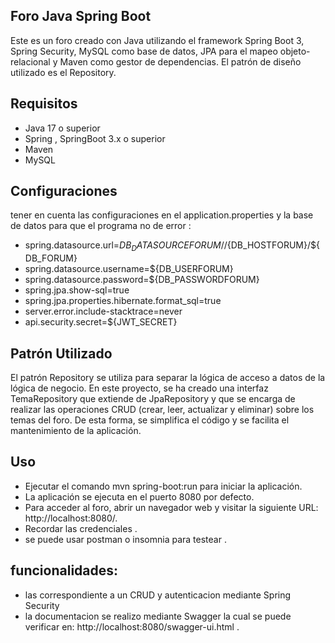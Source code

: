 ## Foro Java Spring Boot

Este es un foro creado con Java utilizando el framework Spring Boot 3, Spring Security, MySQL como base de datos, JPA para el mapeo objeto-relacional y Maven como gestor de dependencias. El patrón de diseño utilizado es el Repository.

## Requisitos

- Java 17 o superior
- Spring , SpringBoot 3.x o superior
- Maven 
- MySQL 

## Configuraciones
 tener en cuenta las configuraciones en el application.properties y la base de datos para que el programa no de error :

- spring.datasource.url=${DB_DATASOURCEFORUM}//${DB_HOSTFORUM}/${DB_FORUM}
- spring.datasource.username=${DB_USERFORUM}
- spring.datasource.password=${DB_PASSWORDFORUM}
- spring.jpa.show-sql=true
- spring.jpa.properties.hibernate.format_sql=true
- server.error.include-stacktrace=never
- api.security.secret=${JWT_SECRET}


## Patrón Utilizado

El patrón Repository se utiliza para separar la lógica de acceso a datos de la lógica de negocio. En este proyecto, se ha creado una interfaz TemaRepository que extiende de JpaRepository y que se encarga de realizar las operaciones CRUD (crear, leer, actualizar y eliminar) sobre los temas del foro. De esta forma, se simplifica el código y se facilita el mantenimiento de la aplicación.

## Uso
- Ejecutar el comando mvn spring-boot:run para iniciar la aplicación.
- La aplicación se ejecuta en el puerto 8080 por defecto.
- Para acceder al foro, abrir un navegador web y visitar la siguiente URL: http://localhost:8080/.
- Recordar las credenciales .
- se puede usar postman o insomnia para testear .

## funcionalidades:

- las correspondiente a un CRUD y autenticacion mediante Spring Security
- la documentacion se realizo mediante Swagger la cual se puede verificar en:  http://localhost:8080/swagger-ui.html .